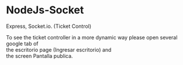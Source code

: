 # NodeJs-Socket
Express, Socket.io. (Ticket Control)

To see the ticket controller in a more dynamic way please open several <br> google tab of <br> the escritorio page (Ingresar escritorio) and <br> the screen Pantalla publica.
